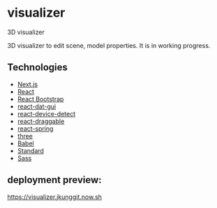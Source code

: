 # visualizer
3D visualizer

3D visualizer to edit scene, model properties. It is in working progress.

## Technologies

- [Next.js](https://nextjs.org/)
- [React](https://reactjs.org/)
- [React Bootstrap](https://react-bootstrap.github.io/)
- [react-dat-gui](https://github.com/claus/react-dat-gui)
- [react-device-detect](https://www.npmjs.com/package/react-device-detect)
- [react-draggable](https://www.npmjs.com/package/react-draggable)
- [react-spring](https://www.react-spring.io/)
- [three](https://threejs.org/)
- [Babel](https://babeljs.io/)
- [Standard](https://standardjs.com/)
- [Sass](https://github.com/sass/dart-sass)

## deployment preview:
https://visualizer.jkunggit.now.sh
